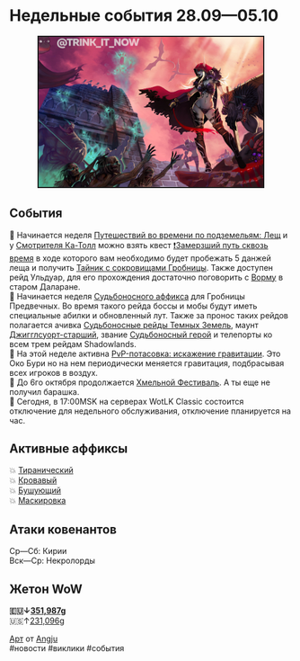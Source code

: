 # Недельные события 28.09—05.10

<center>
<img src="https://raw.githubusercontent.com/MagicalCow/TrinkIT-News/main/Assets/Weeklies/Weekly-39-01.jpg" width="400" border="2" />
</center>

## События
📅 Начинается неделя [Путешествий во времени по подземельям: Лещ](https://ru.wowhead.com/event=562/) и у [Смотрителя Ка-Толл](https://ru.wowhead.com/npc=166307) можно взять квест [❗Замерзший путь сквозь время](https://ru.wowhead.com/quest=62633/) в ходе которого вам необходимо будет пробежать 5 данжей леща и получить [Тайник с сокровищами Гробницы](https://ru.wowhead.com/item=191040/). Также доступен рейд Ульдуар, для его прохождения достаточно поговорить с [Ворму](https://ru.wowhead.com/npc=130654/) в старом Даларане.  
📅 Начинается неделя [Судьбоносного аффикса](https://github.com/MagicalCow/TrinkIT-News/blob/main/Sources/News/WH328061.md#%D1%81%D1%83%D0%B4%D1%8C%D0%B1%D0%BE%D0%BD%D0%BE%D1%81%D0%BD%D1%8B%D0%B5-%D1%80%D0%B5%D0%B9%D0%B4%D1%8B) для Гробницы Предвечных. Во время такого рейда боссы и мобы будут иметь специальные абилки и обновленный лут. Также за пронос таких рейдов полагается ачивка [Судьбоносные рейды Темных Земель](https://ru.wowhead.com/achievement=15684/), маунт [Джигглсуорт-старший](https://ru.wowhead.com/item=190170/), звание [Судьбоносный герой](https://ru.wowhead.com/title=724/) и телепорты ко всем трем рейдам Shadowlands.  
📅 На этой неделе активна [PvP-потасовка: искажение гравитации](https://ru.wowhead.com/event=663/). Это Око Бури но на нем периодически меняется гравитация, подбрасывая всех игроков в воздух.   
📅 До 6го октября продолжается [Хмельной Фестиваль](https://ru.wowhead.com/brewfest-guide). А ты еще не получил барашка.  
📅 Сегодня, в 17:00MSK на серверах WotLK Classic состоится отключение для недельного обслуживания, отключение планируется на час.  

## Активные аффиксы  
💥 <a href="https://ru.wowhead.com/affix=9">Тиранический<a>  
💥 <a href="https://ru.wowhead.com/affix=8">Кровавый<a>  
💥 <a href="https://ru.wowhead.com/affix=124">Бушующий<a>  
💥 <a href="https://ru.wowhead.com/affix=131">Маскировка<a>  

## Атаки ковенантов
Ср—Сб: Кирии  
Вск—Ср: Некролорды  

## Жетон WoW
**🇪🇺↓[351,987g](https://wowtokenprices.com/EU)**  
🇺🇸↑[231,096g](https://wowtokenprices.com/US)

[Арт](https://www.artstation.com/artwork/GXE1oz) от [Angju](https://www.artstation.com/angju)  
#новости #виклики #события